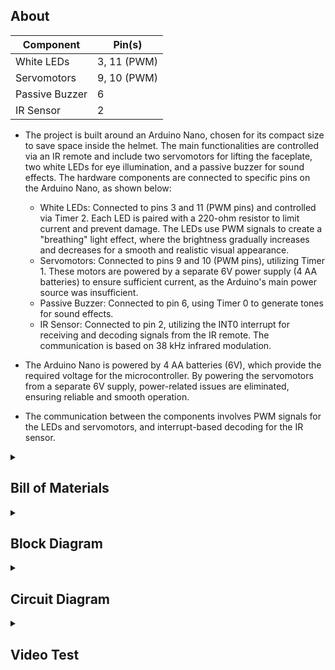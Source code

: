 ## About


| Component           | Pin(s)       |
|---------------------|--------------|
| White LEDs  | 3, 11 (PWM)  | Timer 2     
| Servomotors         | 9, 10 (PWM)  | 
| Passive Buzzer      | 6            |
| IR Sensor           | 2            | 


* The project is built around an Arduino Nano, chosen for its compact size to save space inside the helmet. The main functionalities are controlled via an IR remote and include two servomotors for lifting the faceplate, two white LEDs for eye illumination, and a passive buzzer for sound effects. The hardware components are connected to specific pins on the Arduino Nano, as shown below:

  - White LEDs: Connected to pins 3 and 11 (PWM pins) and controlled via Timer 2. Each LED is paired with a 220-ohm resistor to limit current and prevent damage. The LEDs use PWM signals to create a "breathing" light effect, where the brightness gradually increases and decreases for a smooth and realistic visual appearance.
  - Servomotors: Connected to pins 9 and 10 (PWM pins), utilizing Timer 1. These motors are powered by a separate 6V power supply (4 AA batteries) to ensure sufficient current, as the Arduino's main power source was insufficient.
  - Passive Buzzer: Connected to pin 6, using Timer 0 to generate tones for sound effects.
  - IR Sensor: Connected to pin 2, utilizing the INT0 interrupt for receiving and decoding signals from the IR remote. The communication is based on 38 kHz infrared modulation.

* The Arduino Nano is powered by 4 AA batteries (6V), which provide the required voltage for the microcontroller. By powering the servomotors from a separate 6V supply, power-related issues are eliminated, ensuring reliable and smooth operation.

* The communication between the components involves PWM signals for the LEDs and servomotors, and interrupt-based decoding for the IR sensor. 

<details>
  <summary> <h2>  Bill of Materials </h2> </summary>
  
##
  
 
| Quantity | Material     | Link to shop     | Datasheet   |
|:--------------:|:-----------------:|--------------:|----------------|
| 1 | Arduino Nano (ATmega328P + CH340)  | [Shop Link ](https://www.optimusdigital.ro/en/compatible-with-arduino-nano/1686-development-board-arduino-nano-compatible-atmega328p-ch340.html?search_query=arduino+nano&results=29)  | [Datasheet ](http://www.ee.ic.ac.uk/pcheung/teaching/DE1_EE/stores/sg90_datasheet.pdf)  |
|  1    |  Passive Buzzer 5V | [Shop Link ](https://www.optimusdigital.ro/en/buzzers/634-5v-passive-buzzer.html?search_query=buzzer&results=87) | [Datasheet ](https://www.farnell.com/datasheets/2171929.pdf) |
|  2    | White LED  | [Shop Link ](https://www.optimusdigital.ro/en/leds/930-5-mm-white-led-with-clear-lens.html?search_query=led+5mm&results=476) | [Datasheet ](https://www.farnell.com/datasheets/2861562.pdf) |
|  2    | Servo Motor (SG90) | [Shop Link ](https://www.optimusdigital.ro/en/servomotors/2261-micro-servo-motor-sg90-180.html?search_query=sg90&results=12) | [Datasheet ](http://www.ee.ic.ac.uk/pcheung/teaching/DE1_EE/stores/sg90_datasheet.pdf) |
|  2    | 4x AA Battery Holder | [Shop Link ](https://www.sigmanortec.ro/Suport-4-baterii-AA-cu-capac-si-intrerupator-p172447738) | x |
|  2    | 220Ω Resistor | [Shop Link ](https://www.optimusdigital.ro/en/resistors/856-025w-220k-resistor.html?search_query=resistor+220&results=46) | x |
|  1    | IR Remote and Reciever Kit | [Shop Link ](https://www.optimusdigital.ro/en/kits/4780-infrared-remote-and-receiver-module-kit.html?search_query=Infrared+Remote+and+Receiver+Module+Kit&results=2) |[Datasheet ](https://www.datasheetcafe.com/chq1838-datasheet-infrared-receiver/) |

##
</details>



<details>
  <summary> <h2>  Block Diagram </h2> </summary>
  
##


![block_diagram](https://github.com/user-attachments/assets/20b7db20-4d2f-4443-b45f-51bafc3c9d41)

  ##
</details>





<details>
  <summary> <h2>  Circuit Diagram </h2> </summary>
  
##


![Copy of Arduino Nano (3)](https://github.com/user-attachments/assets/76468681-3e60-46c0-83ad-dc33c7ba61e5)


  ##
</details>


<details>
  <summary> <h2>  Video Test </h2> </summary>
  
##

[![Watch the video](https://img.youtube.com/vi/ticRafRHYcw/maxresdefault.jpg)](https://www.youtube.com/watch?v=ticRafRHYcw)



  ##
</details>
